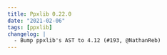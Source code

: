 ```yaml
---
title: Ppxlib 0.22.0
date: "2021-02-06"
tags: [ppxlib]
changelog: |
  - Bump ppxlib's AST to 4.12 (#193, @NathanReb)
---
```


